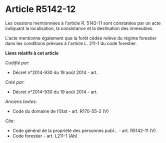 # Article R5142-12

Les cessions mentionnées à l'article R. 5142-11 sont constatées par un acte indiquant la localisation, la consistance et la
destination des immeubles.

L'acte mentionne également que la forêt cédée relève du régime forestier dans les conditions prévues à l'article L. 211-1 du
code forestier.

**Liens relatifs à cet article**

_Codifié par_:

  - Décret n°2014-930 du 19 août 2014 - art.

_Créé par_:

  - Décret n°2014-930 du 19 août 2014 - art.

_Anciens textes_:

  - Code du domaine de l'Etat - art. R170-55-2 (V)

_Cite_:

  - Code général de la propriété des personnes publ... - art. R5142-11 (V)
  - Code forestier - art. L211-1 (Ab)
